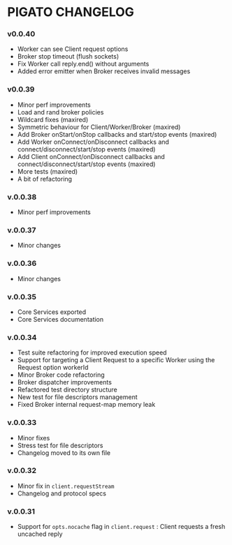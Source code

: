 # PIGATO CHANGELOG

### v0.0.40
* Worker can see Client request options
* Broker stop timeout (flush sockets)
* Fix Worker call reply.end() without arguments
* Added error emitter when Broker receives invalid messages

### v0.0.39
* Minor perf improvements
* Load and rand broker policies
* Wildcard fixes (maxired)
* Symmetric behaviour for Client/Worker/Broker (maxired)
* Add Broker onStart/onStop callbacks and start/stop events (maxired)
* Add Worker onConnect/onDisconnect callbacks and connect/disconnect/start/stop events (maxired)
* Add Client onConnect/onDisconnect callbacks and connect/disconnect/start/stop events (maxired)
* More tests (maxired)
* A bit of refactoring

### v.0.0.38
* Minor perf improvements 

### v.0.0.37
* Minor changes 

### v.0.0.36
* Minor changes 

### v.0.0.35 
* Core Services exported
* Core Services documentation

### v.0.0.34
* Test suite refactoring for improved execution speed
* Support for targeting a Client Request to a specific Worker using the Request option workerId
* Minor Broker code refactoring
* Broker dispatcher improvements
* Refactored test directory structure
* New test for file descriptors management 
* Fixed Broker internal request-map memory leak

### v.0.0.33
* Minor fixes
* Stress test for file descriptors
* Changelog moved to its own file 

### v.0.0.32
* Minor fix in `client.requestStream`
* Changelog and protocol specs

### v.0.0.31
* Support for `opts.nocache` flag in `client.request` : Client requests a fresh uncached reply

